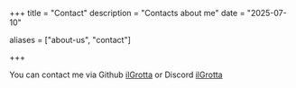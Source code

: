 +++
title = "Contact"
description = "Contacts about me"
date = "2025-07-10"

aliases = ["about-us", "contact"]

+++

You can contact me via Github [ilGrotta]("https://github.com/IlGrotta/") or Discord [ilGrotta]("https://discordapp.com/users/skyruz")